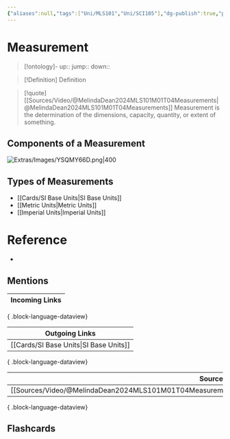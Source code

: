 ```yaml
---
{"aliases":null,"tags":["Uni/MLS101","Uni/SCI105"],"dg-publish":true,"permalink":"/cards/measurement/","dgPassFrontmatter":true}
---
```


# Measurement

> [!ontology]-
> up:: 
> jump:: 
> down:: 

> [!Definition] Definition
> 

> [!quote] [[Sources/Video/@MelindaDean2024MLS101M01T04Measurements\|@MelindaDean2024MLS101M01T04Measurements]]
> Measurement is the determination of the dimensions, capacity, quantity, or extent of something.

## Components of a Measurement

![Extras/Images/YSQMY66D.png|400](/img/user/Extras/Images/YSQMY66D.png)

## Types of Measurements

- [[Cards/SI Base Units\|SI Base Units]]
- [[Metric Units\|Metric Units]]
- [[Imperial Units\|Imperial Units]]

# Reference
- 

## Mentions
| Incoming Links |
| -------------- |

{ .block-language-dataview}

| Outgoing Links                            |
| ----------------------------------------- |
| [[Cards/SI Base Units\|SI Base Units]] |

{ .block-language-dataview}

| Sources                                                                                                 |
| ------------------------------------------------------------------------------------------------------- |
| [[Sources/Video/@MelindaDean2024MLS101M01T04Measurements\|@MelindaDean2024MLS101M01T04Measurements]] |

{ .block-language-dataview}

## Flashcards 
